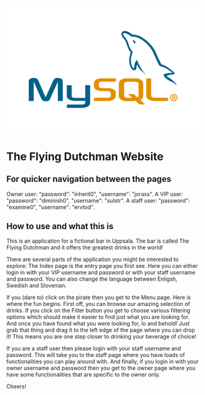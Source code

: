 ![pirate-pic](https://github.com/alko5923/Database-Design/blob/main/MySQL-Logo.png)

# The Flying Dutchman Website

## For quicker navigation between the pages
Owner user: "password": "inherit0", "username": "jorass".
A VIP user: "password": "diminish0", "username": "sulstr".
A staff user: "password": "examine0", "username": "ervtod". 

## How to use and what this is
This is an application for a fictional bar in Uppsala. The bar is called 
The Flying Dutchman and it offers the greatest drinks in the world! 

There are several parts of the application you might be interested to explore:
The Index page is the entry page you first see. Here you can either login in 
with your VIP username and password or with your staff username and password. 
You can also change the language between Enligsh, Swedish and Slovenian. 

If you (dare to) click on the pirate then you get to the Menu page. Here is where
the fun begins. First off, you can browse our amazing selection of drinks. If you
click on the Filter button you get to choose various filtering options which should
make it easier to find just what you are looking for. And once you have found 
what you were looking for, lo and behold! Just grab that thing and drag it to the
left edge of the page where you can drop it! This means you are one step closer 
to drinking your beverage of choice! 

If you are a staff user then please login with your staff username and password. 
This will take you to the staff page where you have loads of functionalities you 
can play around with. And finally, if you login in with your owner username and password then you get 
to the owner page where you have some functionalities that are specific to the
owner only. 

Cheers! 

